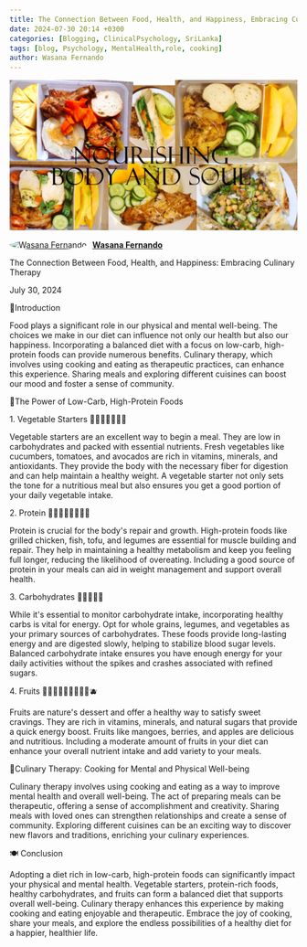 ```yaml
---
title: The Connection Between Food, Health, and Happiness, Embracing Culinary Therapy
date: 2024-07-30 20:14 +0300
categories: [Blogging, ClinicalPsychology, SriLanka]
tags: [blog, Psychology, MentalHealth,role, cooking]
author: Wasana Fernando
---
```


![Desktop View](assets/1722307388321.png)


<div style="display: flex; align-items: center;">
  <a href="https://www.linkedin.com/in/wasana-fernando-37870295/" target="_blank">
    <img src="https://media.licdn.com/dms/image/v2/D5603AQGNxrYyaj4sKQ/profile-displayphoto-shrink_100_100/profile-displayphoto-shrink_100_100/0/1675773096993?e=1750896000&v=beta&t=QMxNWDG-LjlabMxd6Kkszb2B0yh0u9aE-RMgKn9Qr3U" alt="Wasana Fernando" width="50" height="50" style="border-radius: 50%; margin-right: 10px;">
  </a>
  <a href="https://www.linkedin.com/in/wasana-fernando-37870295/" target="_blank" style="font-weight: bold;">Wasana Fernando</a>
</div>




The Connection Between Food, Health, and Happiness: Embracing Culinary Therapy

July 30, 2024

🍛Introduction

Food plays a significant role in our physical and mental well-being. The choices we make in our diet can influence not only our health but also our happiness. Incorporating a balanced diet with a focus on low-carb, high-protein foods can provide numerous benefits. Culinary therapy, which involves using cooking and eating as therapeutic practices, can enhance this experience. Sharing meals and exploring different cuisines can boost our mood and foster a sense of community.

🍛The Power of Low-Carb, High-Protein Foods

1\. Vegetable Starters 🥦🧄🥬🥒🍅🌽🥕

Vegetable starters are an excellent way to begin a meal. They are low in carbohydrates and packed with essential nutrients. Fresh vegetables like cucumbers, tomatoes, and avocados are rich in vitamins, minerals, and antioxidants. They provide the body with the necessary fiber for digestion and can help maintain a healthy weight. A vegetable starter not only sets the tone for a nutritious meal but also ensures you get a good portion of your daily vegetable intake.

2\. Protein 🥜🫘🫛🥚🍳🍗🦑🦐

Protein is crucial for the body's repair and growth. High-protein foods like grilled chicken, fish, tofu, and legumes are essential for muscle building and repair. They help in maintaining a healthy metabolism and keep you feeling full longer, reducing the likelihood of overeating. Including a good source of protein in your meals can aid in weight management and support overall health.

3\. Carbohydrates 🥔🥖🥙🍙🍚

While it's essential to monitor carbohydrate intake, incorporating healthy carbs is vital for energy. Opt for whole grains, legumes, and vegetables as your primary sources of carbohydrates. These foods provide long-lasting energy and are digested slowly, helping to stabilize blood sugar levels. Balanced carbohydrate intake ensures you have enough energy for your daily activities without the spikes and crashes associated with refined sugars.

4\. Fruits 🍉🍎🍏🥝🥭🥑🍊🍌🍍🫐

Fruits are nature's dessert and offer a healthy way to satisfy sweet cravings. They are rich in vitamins, minerals, and natural sugars that provide a quick energy boost. Fruits like mangoes, berries, and apples are delicious and nutritious. Including a moderate amount of fruits in your diet can enhance your overall nutrient intake and add variety to your meals.

🍲Culinary Therapy: Cooking for Mental and Physical Well-being

Culinary therapy involves using cooking and eating as a way to improve mental health and overall well-being. The act of preparing meals can be therapeutic, offering a sense of accomplishment and creativity. Sharing meals with loved ones can strengthen relationships and create a sense of community. Exploring different cuisines can be an exciting way to discover new flavors and traditions, enriching your culinary experiences.

🍽️ Conclusion

Adopting a diet rich in low-carb, high-protein foods can significantly impact your physical and mental health. Vegetable starters, protein-rich foods, healthy carbohydrates, and fruits can form a balanced diet that supports overall well-being. Culinary therapy enhances this experience by making cooking and eating enjoyable and therapeutic. Embrace the joy of cooking, share your meals, and explore the endless possibilities of a healthy diet for a happier, healthier life.